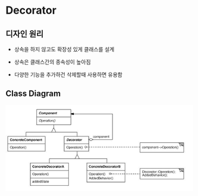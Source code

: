 # Decorator

## 디자인 원리

- 상속을 하지 않고도 확장성 있게 클래스를 설계

- 상속은 클래스간의 종속성이 높아짐

- 다양한 기능을 추가하건 삭제할때 사용하면 유용함 

## Class Diagram

![decorator](./img/decorator.JPG)


